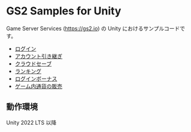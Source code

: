 # GS2 Samples for Unity

Game Server Services (https://gs2.io) の Unity におけるサンプルコードです。

- [ログイン](Assets/Scenes/Login)
- [アカウント引き継ぎ](Assets/Scenes/TakeOver)
- [クラウドセーブ](Assets/Scenes/CloudSave)
- [ランキング](Assets/Scenes/Ranking)
- [ログインボーナス](Assets/Scenes/LoginReward)
- [ゲーム内通貨の販売](Assets/Scenes/InGameCurrencyStore)

## 動作環境

Unity 2022 LTS 以降

